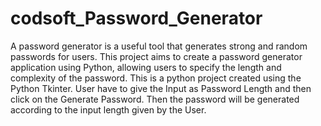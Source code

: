 # codsoft_Password_Generator

A password generator is a useful tool that generates strong and random passwords for users. This project aims to create a password generator application using Python, allowing users to specify the length and complexity of the password.
This is a python project created using the Python Tkinter.
User have to give the Input as Password Length and then click on the Generate Password. Then the password will be generated according to the input length given by the User.
